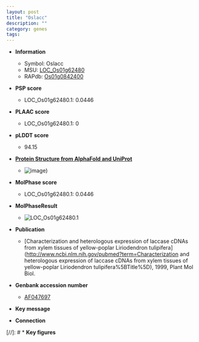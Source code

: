 ```yaml
---
layout: post
title: "Oslacc"
description: ""
category: genes
tags: 
---
```


* **Information**  
    + Symbol: Oslacc  
    + MSU: [LOC_Os01g62480](http://rice.plantbiology.msu.edu/cgi-bin/ORF_infopage.cgi?orf=LOC_Os01g62480)  
    + RAPdb: [Os01g0842400](http://rapdb.dna.affrc.go.jp/viewer/gbrowse_details/irgsp1?name=Os01g0842400)  

* **PSP score**  
    + LOC_Os01g62480.1: 0.0446 

* **PLAAC score**  
    + LOC_Os01g62480.1: 0 

* **pLDDT score**
    + 94.15

* **[Protein Structure from AlphaFold and UniProt](https://www.uniprot.org/uniprotkb/Q5N9X2/entry#structure)**
    + ![image](https://ricepsp.github.io/images/Q5/AF-Q5N9X2-F1.png))

* **MolPhase score**
    + LOC_Os01g62480.1: 0.0446

* **MolPhaseResult**
    + ![LOC_Os01g62480.1](https://ricepsp.github.io/pictures/LOC_Os01g/LOC_Os01g62480.1.png)

* **Publication**  
    + [Characterization and heterologous expression of laccase cDNAs from xylem tissues of yellow-poplar Liriodendron tulipifera](http://www.ncbi.nlm.nih.gov/pubmed?term=Characterization and heterologous expression of laccase cDNAs from xylem tissues of yellow-poplar Liriodendron tulipifera%5BTitle%5D), 1999, Plant Mol Biol.

* **Genbank accession number**  
    + [AF047697](http://www.ncbi.nlm.nih.gov/nuccore/AF047697)

* **Key message**  

* **Connection**  

[//]: # * **Key figures**  


